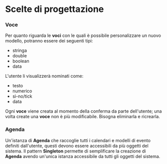 Scelte di progettazione
===

### Voce
Per quanto riguarda le **voci** con le quali è possibile personalizzare un nuovo modello, potranno essere dei seguenti tipi:

   * stringa
   * double
   * boolean
   * data
   
L'utente li visualizzerà nominati come:

   * testo
   * numerico
   * sì-no/tick
   * data

Ogni **voce** viene creata al momento della conferma da parte dell'utente; una volta create una **voce** non è più modificabile. Bisogna eliminarla e ricrearla.

### Agenda
Un'istanza di **Agenda** che raccoglie tutti i calendari e modelli di evento definiti dall'utente, questi devono essere accessibili da più oggetti del sistema. Il pattern **Singleton** permette di semplificare la creazione di **Agenda** avendo un'unica istanza accessibile da tutti gli oggetti del sistema.
